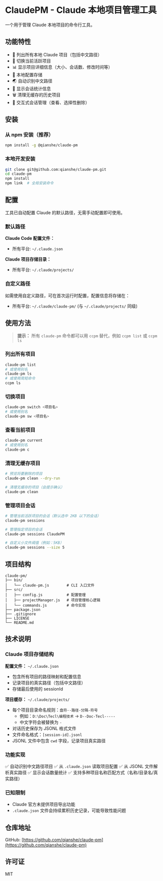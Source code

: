 # ClaudePM - Claude 本地项目管理工具

一个用于管理 Claude 本地项目的命令行工具。

## 功能特性

- 📁 列出所有本地 Claude 项目（包括中文路径）
- 🔄 切换当前活跃项目
- 📊 显示项目详细信息（大小、会话数、修改时间等）
- 💾 本地配置存储
- 🌏 自动识别中文路径
- 📝 显示会话统计信息
- 🗑️ 清理无缓存的历史项目
- 🎯 交互式会话管理（查看、选择性删除）

## 安装

### 从 npm 安装（推荐）

```bash
npm install -g @qianshe/claude-pm
```

### 本地开发安装

```bash
git clone git@github.com:qianshe/claude-pm.git
cd claude-pm
npm install
npm link  # 全局安装命令
```

## 配置

工具已自动配置 Claude 的默认路径，无需手动配置即可使用。

### 默认路径

**Claude Code 配置文件：**
- 所有平台: `~/.claude.json`

**Claude 项目存储目录：**
- 所有平台: `~/.claude/projects/`

### 自定义路径

如需使用自定义路径，可在首次运行时配置，配置信息将存储在：
- 所有平台: `~/.claude/claude-pm/` (与 `~/.claude/projects/` 同级)

## 使用方法

> **提示：** 所有 `claude-pm` 命令都可以用 `ccpm` 替代，例如 `ccpm list` 或 `ccpm ls`

### 列出所有项目

```bash
claude-pm list
# 或使用别名
claude-pm ls
# 或使用简短命令
ccpm ls
```

### 切换项目

```bash
claude-pm switch <项目名>
# 或使用别名
claude-pm sw <项目名>
```

### 查看当前项目

```bash
claude-pm current
# 或使用别名
claude-pm c
```

### 清理无缓存项目

```bash
# 预览将要删除的项目
claude-pm clean --dry-run

# 清理无缓存的项目（会提示确认）
claude-pm clean
```

### 管理项目会话

```bash
# 管理当前活跃项目的会话（默认选中 2KB 以下的会话）
claude-pm sessions

# 管理指定项目的会话
claude-pm sessions ClaudePM

# 自定义小文件阈值（例如：5KB）
claude-pm sessions --size 5
```

## 项目结构

```
claude-pm/
├── bin/
│   └── claude-pm.js        # CLI 入口文件
├── src/
│   ├── config.js           # 配置管理
│   ├── projectManager.js   # 项目管理核心逻辑
│   └── commands.js         # 命令实现
├── package.json
├── .gitignore
├── LICENSE
└── README.md
```

## 技术说明

### Claude 项目存储结构

**配置文件：** `~/.claude.json`
- 包含所有项目的路径映射和配置信息
- 记录项目的真实路径（包括中文路径）
- 存储最后使用的 sessionId

**项目缓存：** `~/.claude/projects/`
- 每个项目目录命名规则：`盘符--路径-分隔-符号`
  - 例如：`D:\Doc\Tecl\编程技术` → `D--Doc-Tecl-----`
  - 中文字符会被替换为 `-`
- 对话历史保存为 JSONL 格式文件
- 文件命名格式：`[session-id].jsonl`
- JSONL 文件中包含 `cwd` 字段，记录项目真实路径

### 功能实现

✅ 自动识别中文路径项目
✅ 从 `.claude.json` 读取项目配置
✅ 从 JSONL 文件解析真实路径
✅ 显示会话数量统计
✅ 支持多种项目名称匹配方式（名称/目录名/真实路径）

### 已知限制

- Claude 官方未提供项目导出功能
- `.claude.json` 文件会持续累积历史记录，可能导致性能问题

## 仓库地址

GitHub: [https://github.com/qianshe/claude-pm](https://github.com/qianshe/claude-pm)

## 许可证

MIT
